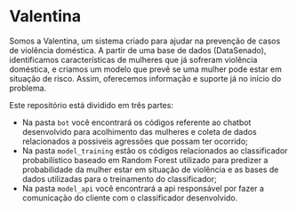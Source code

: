 # Valentina
Somos a Valentina, um sistema criado para ajudar na prevenção de casos de violência doméstica. A partir de uma base de dados (DataSenado), identificamos características de mulheres que já sofreram violência doméstica, e criamos um modelo que prevê se uma mulher pode estar em situação de risco. Assim, oferecemos informação e suporte já no início do problema.

Este repositório está dividido em três partes:
* Na pasta ```bot``` você encontrará os códigos referente ao chatbot desenvolvido para acolhimento das mulheres e coleta de dados relacionados a possiveis agressões que possam ter ocorrido;
* Na pasta ```model_training``` estão os códigos relacionados ao classificador probabilístico baseado em Random Forest utilizado para predizer a probabilidade da mulher estar em situação de violência e as bases de dados utilizadas para o treinamento do classificador;
* Na pasta ```model_api``` você encontrará a api responsável por fazer a comunicação do cliente com o classificador desenvolvido.
